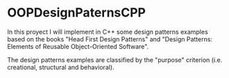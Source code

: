 # OOPDesignPaternsCPP
In this proyect I will implement in C++ some design patterns examples based on the books "Head First Design Patterns" and "Design Patterns: Elements of Reusable Object-Oriented Software".

The design patterns examples are classified by the "purpose" criterion (i.e. creational, structural and behavioral).
